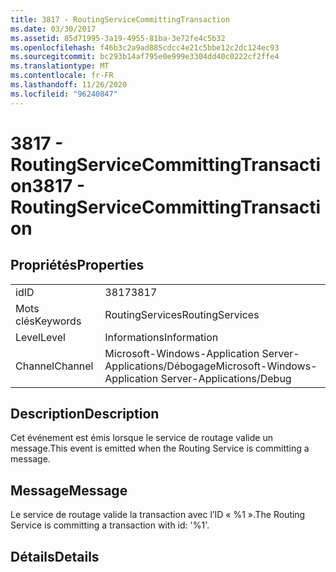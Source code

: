 ```yaml
---
title: 3817 - RoutingServiceCommittingTransaction
ms.date: 03/30/2017
ms.assetid: 85d71995-3a19-4955-81ba-3e72fe4c5b32
ms.openlocfilehash: f46b3c2a9ad885cdcc4e21c5bbe12c2dc124ec93
ms.sourcegitcommit: bc293b14af795e0e999e3304dd40c0222cf2ffe4
ms.translationtype: MT
ms.contentlocale: fr-FR
ms.lasthandoff: 11/26/2020
ms.locfileid: "96240847"
---
```

# <a name="3817---routingservicecommittingtransaction"></a><span data-ttu-id="ef9e4-102">3817 - RoutingServiceCommittingTransaction</span><span class="sxs-lookup"><span data-stu-id="ef9e4-102">3817 - RoutingServiceCommittingTransaction</span></span>

## <a name="properties"></a><span data-ttu-id="ef9e4-103">Propriétés</span><span class="sxs-lookup"><span data-stu-id="ef9e4-103">Properties</span></span>  
  
|||  
|-|-|  
|<span data-ttu-id="ef9e4-104">id</span><span class="sxs-lookup"><span data-stu-id="ef9e4-104">ID</span></span>|<span data-ttu-id="ef9e4-105">3817</span><span class="sxs-lookup"><span data-stu-id="ef9e4-105">3817</span></span>|  
|<span data-ttu-id="ef9e4-106">Mots clés</span><span class="sxs-lookup"><span data-stu-id="ef9e4-106">Keywords</span></span>|<span data-ttu-id="ef9e4-107">RoutingServices</span><span class="sxs-lookup"><span data-stu-id="ef9e4-107">RoutingServices</span></span>|  
|<span data-ttu-id="ef9e4-108">Level</span><span class="sxs-lookup"><span data-stu-id="ef9e4-108">Level</span></span>|<span data-ttu-id="ef9e4-109">Informations</span><span class="sxs-lookup"><span data-stu-id="ef9e4-109">Information</span></span>|  
|<span data-ttu-id="ef9e4-110">Channel</span><span class="sxs-lookup"><span data-stu-id="ef9e4-110">Channel</span></span>|<span data-ttu-id="ef9e4-111">Microsoft-Windows-Application Server-Applications/Débogage</span><span class="sxs-lookup"><span data-stu-id="ef9e4-111">Microsoft-Windows-Application Server-Applications/Debug</span></span>|  
  
## <a name="description"></a><span data-ttu-id="ef9e4-112">Description</span><span class="sxs-lookup"><span data-stu-id="ef9e4-112">Description</span></span>  

 <span data-ttu-id="ef9e4-113">Cet événement est émis lorsque le service de routage valide un message.</span><span class="sxs-lookup"><span data-stu-id="ef9e4-113">This event is emitted when the Routing Service is committing a message.</span></span>  
  
## <a name="message"></a><span data-ttu-id="ef9e4-114">Message</span><span class="sxs-lookup"><span data-stu-id="ef9e4-114">Message</span></span>  

 <span data-ttu-id="ef9e4-115">Le service de routage valide la transaction avec l’ID « %1 ».</span><span class="sxs-lookup"><span data-stu-id="ef9e4-115">The Routing Service is committing a transaction with id: '%1'.</span></span>  
  
## <a name="details"></a><span data-ttu-id="ef9e4-116">Détails</span><span class="sxs-lookup"><span data-stu-id="ef9e4-116">Details</span></span>
